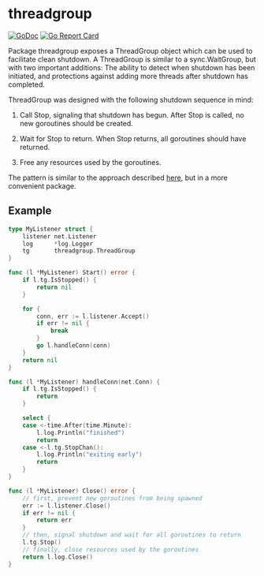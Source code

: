 # threadgroup

[![GoDoc](https://godoc.org/github.com/lukechampine/threadgroup?status.svg)](https://godoc.org/github.com/lukechampine/threadgroup) [![Go Report Card](https://goreportcard.com/badge/github.com/lukechampine/threadgroup)](https://goreportcard.com/report/github.com/lukechampine/threadgroup)

Package threadgroup exposes a ThreadGroup object which can be used to
facilitate clean shutdown. A ThreadGroup is similar to a sync.WaitGroup,
but with two important additions: The ability to detect when shutdown has
been initiated, and protections against adding more threads after shutdown
has completed.

ThreadGroup was designed with the following shutdown sequence in mind:

1. Call Stop, signaling that shutdown has begun. After Stop is called, no
new goroutines should be created.

2. Wait for Stop to return. When Stop returns, all goroutines should have
returned.

3. Free any resources used by the goroutines.

The pattern is similar to the approach described [here](https://rcrowley.org/articles/golang-graceful-stop.html), but in a more
convenient package.

## Example

```go
type MyListener struct {
	listener net.Listener
	log      *log.Logger
	tg       threadgroup.ThreadGroup
}

func (l *MyListener) Start() error {
	if l.tg.IsStopped() {
		return nil
	}

	for {
		conn, err := l.listener.Accept()
		if err != nil {
			break
		}
		go l.handleConn(conn)
	}
	return nil
}

func (l *MyListener) handleConn(net.Conn) {
	if l.tg.IsStopped() {
		return
	}

	select {
	case <-time.After(time.Minute):
		l.log.Println("finished")
		return
	case <-l.tg.StopChan():
		l.log.Println("exiting early")
		return
	}
}

func (l *MyListener) Close() error {
	// first, prevent new goroutines from being spawned
	err := l.listener.Close()
	if err != nil {
		return err
	}
	// then, signal shutdown and wait for all goroutines to return
	l.tg.Stop()
	// finally, close resources used by the goroutines
	return l.log.Close()
}
```
